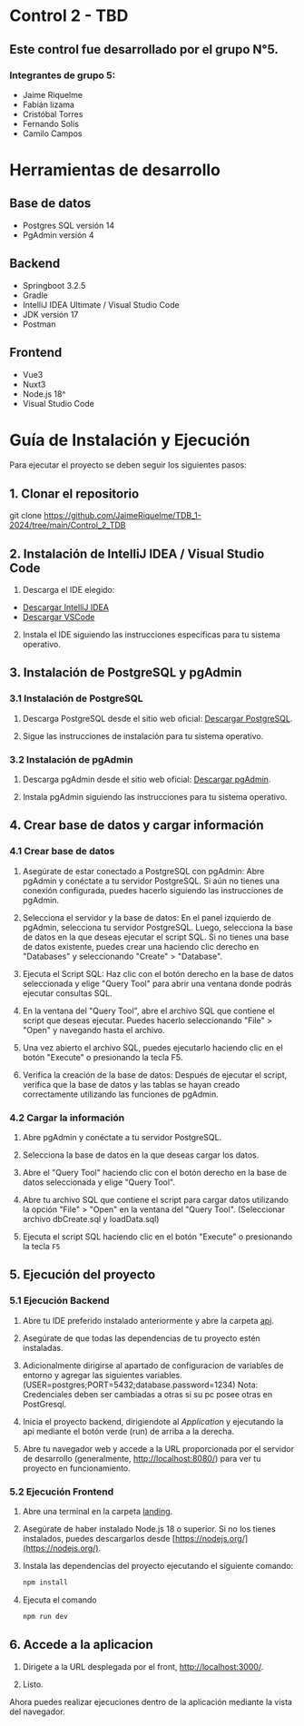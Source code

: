 # Control 2 - TBD
## Este control fue desarrollado por el grupo N°5.
### Integrantes de grupo 5:
* Jaime Riquelme
* Fabián lizama
* Cristóbal Torres
* Fernando Solís
* Camilo Campos

# Herramientas de desarrollo

## Base de datos
* Postgres SQL versión 14
* PgAdmin versión 4

## Backend
* Springboot 3.2.5
* Gradle
* IntelliJ IDEA Ultimate / Visual Studio Code
* JDK versión 17
* Postman

## Frontend
* Vue3
* Nuxt3
* Node.js 18^
* Visual Studio Code

# Guía de Instalación y Ejecución
Para ejecutar el proyecto se deben seguir los siguientes pasos:

## 1. Clonar el repositorio

git clone https://github.com/JaimeRiquelme/TDB_1-2024/tree/main/Control_2_TDB

## 2. Instalación de IntelliJ IDEA / Visual Studio Code

1. Descarga el IDE elegido:
- [Descargar IntelliJ IDEA](https://www.jetbrains.com/idea/download/)
- [Descargar VSCode](https://code.visualstudio.com/)

2. Instala el IDE siguiendo las instrucciones específicas para tu sistema operativo.

## 3. Instalación de PostgreSQL y pgAdmin

### 3.1 Instalación de PostgreSQL

1. Descarga PostgreSQL desde el sitio web oficial: [Descargar PostgreSQL](https://www.postgresql.org/download/).

2. Sigue las instrucciones de instalación para tu sistema operativo.

### 3.2 Instalación de pgAdmin

1. Descarga pgAdmin desde el sitio web oficial: [Descargar pgAdmin](https://www.pgadmin.org/download/).

2. Instala pgAdmin siguiendo las instrucciones para tu sistema operativo.

## 4. Crear base de datos y cargar información

### 4.1 Crear base de datos
1. Asegúrate de estar conectado a PostgreSQL con pgAdmin:
   Abre pgAdmin y conéctate a tu servidor PostgreSQL.
   Si aún no tienes una conexión configurada, puedes hacerlo siguiendo las instrucciones de pgAdmin.

2. Selecciona el servidor y la base de datos:
   En el panel izquierdo de pgAdmin, selecciona tu servidor PostgreSQL.
   Luego, selecciona la base de datos en la que deseas ejecutar el script SQL. Si no tienes una base de datos existente, puedes crear una haciendo clic derecho en "Databases" y seleccionando "Create" > "Database".

3. Ejecuta el Script SQL:
   Haz clic con el botón derecho en la base de datos seleccionada y elige "Query Tool" para abrir una ventana donde podrás ejecutar consultas SQL.

4. En la ventana del "Query Tool", abre el archivo SQL que contiene el script que deseas ejecutar. Puedes hacerlo seleccionando "File" > "Open" y navegando hasta el archivo.

5. Una vez abierto el archivo SQL, puedes ejecutarlo haciendo clic en el botón "Execute" o presionando la tecla F5.

6. Verifica la creación de la base de datos:
   Después de ejecutar el script, verifica que la base de datos y las tablas se hayan creado correctamente utilizando las funciones de pgAdmin.

### 4.2 Cargar la información

1. Abre pgAdmin y conéctate a tu servidor PostgreSQL.

2. Selecciona la base de datos en la que deseas cargar los datos.

3. Abre el "Query Tool" haciendo clic con el botón derecho en la base de datos seleccionada y elige "Query Tool".

4. Abre tu archivo SQL que contiene el script para cargar datos utilizando la opción "File" > "Open" en la ventana del "Query Tool". (Seleccionar archivo dbCreate.sql y loadData.sql)

5. Ejecuta el script SQL haciendo clic en el botón "Execute" o presionando la tecla `F5`


## 5. Ejecución del proyecto

### 5.1 Ejecución Backend

1. Abre tu IDE preferido instalado anteriormente y abre la carpeta [api](./api).

2. Asegúrate de que todas las dependencias de tu proyecto estén instaladas.

3. Adicionalmente dirigirse al apartado de configuracion de variables de entorno y agregar las siguientes variables. (USER=postgres;PORT=5432;database.password=1234)
   Nota: Credenciales deben ser cambiadas a otras si su pc posee otras en PostGresql.

4. Inicia el proyecto backend, dirigiendote al *Application* y ejecutando la api mediante el botón verde (run) de arriba a la derecha.

5. Abre tu navegador web y accede a la URL proporcionada por el servidor de desarrollo (generalmente, [http://localhost:8080/](http://localhost:8080/)) para ver tu proyecto en funcionamiento.

### 5.2 Ejecución Frontend

1. Abre una terminal en la carpeta [landing](./landing).

2. Asegúrate de haber instalado Node.js 18 o superior. Si no los tienes instalados, puedes descargarlos desde [https://nodejs.org/](https://nodejs.org/).

3. Instala las dependencias del proyecto ejecutando el siguiente comando:

   ```bash
   npm install
   ```
   
4. Ejecuta el comando
   ```bash
   npm run dev
   ```
   

## 6. Accede a la aplicacion

1. Dirigete a la URL desplegada por el front, [http://localhost:3000/](http://localhost:3000/).

2. Listo.

Ahora puedes realizar ejecuciones dentro de la aplicación mediante la vista del navegador.

